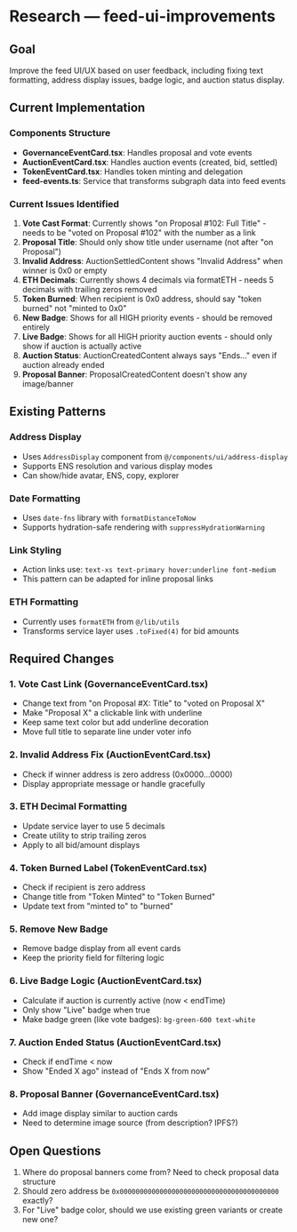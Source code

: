 # Research — feed-ui-improvements

## Goal
Improve the feed UI/UX based on user feedback, including fixing text formatting, address display issues, badge logic, and auction status display.

## Current Implementation

### Components Structure
- **GovernanceEventCard.tsx**: Handles proposal and vote events
- **AuctionEventCard.tsx**: Handles auction events (created, bid, settled)
- **TokenEventCard.tsx**: Handles token minting and delegation
- **feed-events.ts**: Service that transforms subgraph data into feed events

### Current Issues Identified

1. **Vote Cast Format**: Currently shows "on Proposal #102: Full Title" - needs to be "voted on Proposal #102" with the number as a link
2. **Proposal Title**: Should only show title under username (not after "on Proposal")
3. **Invalid Address**: AuctionSettledContent shows "Invalid Address" when winner is 0x0 or empty
4. **ETH Decimals**: Currently shows 4 decimals via formatETH - needs 5 decimals with trailing zeros removed
5. **Token Burned**: When recipient is 0x0 address, should say "token burned" not "minted to 0x0"
6. **New Badge**: Shows for all HIGH priority events - should be removed entirely
7. **Live Badge**: Shows for all HIGH priority auction events - should only show if auction is actually active
8. **Auction Status**: AuctionCreatedContent always says "Ends..." even if auction already ended
9. **Proposal Banner**: ProposalCreatedContent doesn't show any image/banner

## Existing Patterns

### Address Display
- Uses `AddressDisplay` component from `@/components/ui/address-display`
- Supports ENS resolution and various display modes
- Can show/hide avatar, ENS, copy, explorer

### Date Formatting
- Uses `date-fns` library with `formatDistanceToNow`
- Supports hydration-safe rendering with `suppressHydrationWarning`

### Link Styling
- Action links use: `text-xs text-primary hover:underline font-medium`
- This pattern can be adapted for inline proposal links

### ETH Formatting
- Currently uses `formatETH` from `@/lib/utils`
- Transforms service layer uses `.toFixed(4)` for bid amounts

## Required Changes

### 1. Vote Cast Link (GovernanceEventCard.tsx)
- Change text from "on Proposal #X: Title" to "voted on Proposal X"
- Make "Proposal X" a clickable link with underline
- Keep same text color but add underline decoration
- Move full title to separate line under voter info

### 2. Invalid Address Fix (AuctionEventCard.tsx)
- Check if winner address is zero address (0x0000...0000)
- Display appropriate message or handle gracefully

### 3. ETH Decimal Formatting
- Update service layer to use 5 decimals
- Create utility to strip trailing zeros
- Apply to all bid/amount displays

### 4. Token Burned Label (TokenEventCard.tsx)
- Check if recipient is zero address
- Change title from "Token Minted" to "Token Burned"
- Update text from "minted to" to "burned"

### 5. Remove New Badge
- Remove badge display from all event cards
- Keep the priority field for filtering logic

### 6. Live Badge Logic (AuctionEventCard.tsx)
- Calculate if auction is currently active (now < endTime)
- Only show "Live" badge when true
- Make badge green (like vote badges): `bg-green-600 text-white`

### 7. Auction Ended Status (AuctionEventCard.tsx)
- Check if endTime < now
- Show "Ended X ago" instead of "Ends X from now"

### 8. Proposal Banner (GovernanceEventCard.tsx)
- Add image display similar to auction cards
- Need to determine image source (from description? IPFS?)

## Open Questions
1. Where do proposal banners come from? Need to check proposal data structure
2. Should zero address be `0x0000000000000000000000000000000000000000` exactly?
3. For "Live" badge color, should we use existing green variants or create new one?

